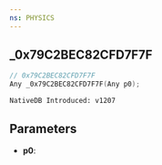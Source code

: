 ```yaml
---
ns: PHYSICS
---
```

## _0x79C2BEC82CFD7F7F

```c
// 0x79C2BEC82CFD7F7F
Any _0x79C2BEC82CFD7F7F(Any p0);
```

```
NativeDB Introduced: v1207
```

## Parameters
* **p0**:
